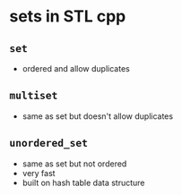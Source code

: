 # sets in STL cpp

## `set`

- ordered and allow duplicates

## `multiset`

- same as set but doesn't allow duplicates

## `unordered_set`

- same as set but not ordered
- very fast
- built on hash table data structure
